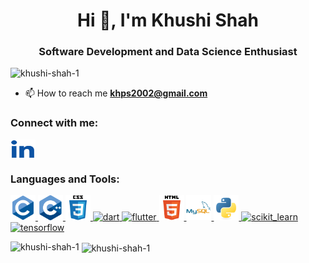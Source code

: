 <h1 align="center">Hi 👋, I'm Khushi Shah</h1>
<h3 align="center">Software Development and Data Science Enthusiast</h3>

<p align="left"> <img src="https://komarev.com/ghpvc/?username=khushi-shah-1&label=Profile%20views&color=0e75b6&style=flat" alt="khushi-shah-1" /> </p>

- 📫 How to reach me **khps2002@gmail.com**

<h3 align="left">Connect with me:</h3>
<p align="left">
<a href="https://www.linkedin.com/in/khushi-shah-961a181a6/" target="blank"><img align="center" src="https://github.com/Khushi-Shah-1/Khushi-Shah-1/blob/main/in0C53A4.png" alt="khushi shah" height="30" width="40" /></a>
</p>

<h3 align="left">Languages and Tools:</h3>
<p align="left"> <a href="https://www.cprogramming.com/" target="_blank"> <img src="https://raw.githubusercontent.com/devicons/devicon/master/icons/c/c-original.svg" alt="c" width="40" height="40"/> </a> <a href="https://www.w3schools.com/cpp/" target="_blank"> <img src="https://raw.githubusercontent.com/devicons/devicon/master/icons/cplusplus/cplusplus-original.svg" alt="cplusplus" width="40" height="40"/> </a> <a href="https://www.w3schools.com/css/" target="_blank"> <img src="https://raw.githubusercontent.com/devicons/devicon/master/icons/css3/css3-original-wordmark.svg" alt="css3" width="40" height="40"/> </a> <a href="https://dart.dev" target="_blank"> <img src="https://www.vectorlogo.zone/logos/dartlang/dartlang-icon.svg" alt="dart" width="40" height="40"/> </a> <a href="https://flutter.dev" target="_blank"> <img src="https://www.vectorlogo.zone/logos/flutterio/flutterio-icon.svg" alt="flutter" width="40" height="40"/> </a> <a href="https://www.w3.org/html/" target="_blank"> <img src="https://raw.githubusercontent.com/devicons/devicon/master/icons/html5/html5-original-wordmark.svg" alt="html5" width="40" height="40"/> </a> <a href="https://www.mysql.com/" target="_blank"> <img src="https://raw.githubusercontent.com/devicons/devicon/master/icons/mysql/mysql-original-wordmark.svg" alt="mysql" width="40" height="40"/> </a> <a href="https://www.python.org" target="_blank"> <img src="https://raw.githubusercontent.com/devicons/devicon/master/icons/python/python-original.svg" alt="python" width="40" height="40"/> </a> <a href="https://scikit-learn.org/" target="_blank"> <img src="https://upload.wikimedia.org/wikipedia/commons/0/05/Scikit_learn_logo_small.svg" alt="scikit_learn" width="40" height="40"/> </a> <a href="https://www.tensorflow.org" target="_blank"> <img src="https://www.vectorlogo.zone/logos/tensorflow/tensorflow-icon.svg" alt="tensorflow" width="40" height="40"/> </a> </p>

<p><img align="left" src="https://github-readme-stats.vercel.app/api/top-langs?username=khushi-shah-1&show_icons=true&locale=en&layout=compact" alt="khushi-shah-1" /></p>

<p>&nbsp;<img align="center" src="https://github-readme-stats.vercel.app/api?username=khushi-shah-1&show_icons=true&locale=en" alt="khushi-shah-1" /></p>
